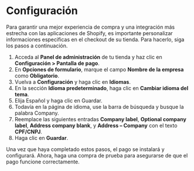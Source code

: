 # Configuración
 
Para garantir una mejor experiencia de compra y una integración más estrecha con las aplicaciones de Shopify, es importante personalizar informaciones especificas en el checkout de su tienda. Para hacerlo, siga los pasos a continuación.
 
1. Acceda al **Panel de administración** de tu tienda y haz clic en **Configuración > Pantalla de pago**.
2. En **Opciones de formulario**, marque el campo **Nombre de la empresa** como **Obligatorio**.
3. Vuelva a **Configuración** y haga clic en **Idiomas**.
4. En la sección **Idioma predeterminado**, haga clic en **Cambiar idioma del tema**.
5. Elija Español y haga clic en Guardar.
6. Todavía en la página de idioma, use la barra de búsqueda y busque la palabra Company.
7. Reemplace las siguientes entradas **Company label**, **Optional company label**, **Address company blank**, y **Address – Company** con el texto **CPF/CNPJ**.
8. Haga clic en **Guardar**.
 
Una vez que haya completado estos pasos, el pago se instalará y configurará. Ahora, haga una compra de prueba para asegurarse de que el pago funcione correctamente.